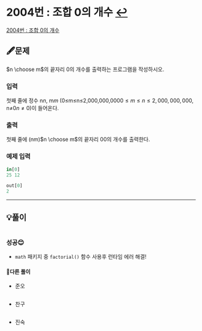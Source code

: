 # 2004번 : 조합 0의 개수 [↩](../../acmicpc)

[2004번 : 조합 0의 개수](https://www.acmicpc.net/problem/2004)

## 🖋️문제


$n \choose m$의 끝자리 $0$의 개수를 출력하는 프로그램을 작성하시오.

### 입력

첫째 줄에 정수 n$n$, m$m$ (0≤m≤n≤2,000,000,000$0 \le m \le n \le 2,000,000,000$, n≠0$n \ne 0$)이 들어온다.

### 출력

첫째 줄에 (nm)$n \choose m$의 끝자리 0$0$의 개수를 출력한다.

### 예제 입력

```python
in[0]
25 12

out[0]
2

```

---

## 💡풀이

```python

```

### 성공😊

* `math` 패키지 중 `factorial()` 함수 사용후 런타임 에러 해결!

#### 🤝다른 풀이

* 준오


```python

```

* 찬구

```java

```

* 진숙

```java

```

